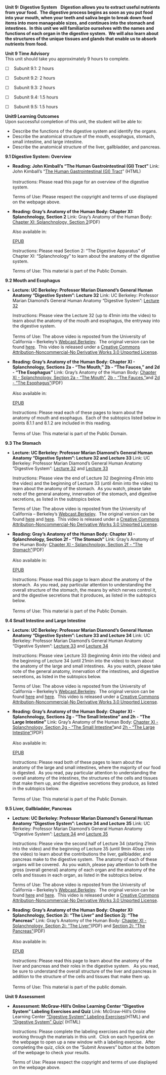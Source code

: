 **Unit 9: Digestive System** <span id="9"></span> 
**Digestion allows you to extract useful nutrients from your food.  The
digestive process begins as soon as you put food into your mouth, when
your teeth and saliva begin to break down food items into more
manageable sizes, and continues into the stomach and intestines.  In
this unit we will familiarize ourselves with the names and functions of
each organ in the digestive system.  We will also learn about the
structures of the unique tissues and glands that enable us to absorb
nutrients from food.**

**Unit 9 Time Advisory**  
This unit should take you approximately 9 hours to complete.

☐    Subunit 9.1: 2 hours  
  
 ☐    Subunit 9.2: 2 hours  
  
 ☐    Subunit 9.3: 2 hours  
  
 ☐    Subunit 9.4: 1.5 hours  
  
 ☐    Subunit 9.5: 1.5 hours

**Unit9 Learning Outcomes**  
Upon successful completion of this unit, the student will be able to:  
-   Describe the functions of the digestive system and identify the
    organs.
-   Describe the anatomical structure of the mouth, esophagus, stomach,
    small intestine, and large intestine.
-   Describe the anatomical structure of the liver, gallbladder, and
    pancreas.

**9.1 Digestive System: Overview** <span id="9.1"></span> 
-   **Reading: John Kimball’s “The Human Gastrointestinal (GI) Tract”**
    Link: John Kimball’s “[The Human Gastrointestinal (GI)
    Tract](http://users.rcn.com/jkimball.ma.ultranet/BiologyPages/G/GITract.html#The_strategy)”
    (HTML)  
        
     Instructions: Please read this page for an overview of the
    digestive system.  
      
     Terms of Use: Please respect the copyright and terms of use
    displayed on the webpage above.

-   **Reading: Gray’s Anatomy of the Human Body: Chapter XI:
    Splanchnology, Section 2**
    Link: Gray’s Anatomy of the Human Body: [Chapter XI: Splanchnology,
    Section
    2](https://resources.saylor.org/archived/wp-content/uploads/2014/06/BIO302-Anatomy_of_the_Human_Body-Chapter-XI-Digestive-Apparatus.pdf)(PDF)  
      
     Also available in:  

    [EPUB](https://resources.saylor.org/archived/wp-content/uploads/2011/08/BIO302-chXI-Bartleby.com_.epub)  
      
     Instructions: Please read Section 2: “The Digestive Apparatus” of
    Chapter XI: “Splanchnology” to learn about the anatomy of the
    digestive system.   
      
     Terms of Use: This material is part of the Public Domain. 

**9.2 Mouth and Esophagus** <span id="9.2"></span> 
-   **Lecture: UC Berkeley: Professor Marian Diamond’s General Human
    Anatomy “Digestive System”: Lecture 32**
    Link: UC Berkeley: Professor Marian Diamond’s General Human Anatomy
    “Digestive System”: [Lecture
    32](http://www.youtube.com/watch?v=Rtf0hpR66mQ)  
      
     Instructions: Please view the Lecture 32 (up to 41min into the
    video) to learn about the anatomy of the mouth and esophagus, the
    entryway into the digestive system.  
        
     Terms of Use: The above video is reposted from the University of
    California – Berkeley’s
    [Webcast.Berkeley](http://webcast.berkeley.edu/).  The original
    version can be
    found [here](http://www.youtube.com/watch?v=-Y76SuDnVro).  This
    video is released under a [Creative Commons
    Attribution-Noncommercial-No Derivative Works 3.0 Unported
    License](http://creativecommons.org/licenses/by-nc-nd/3.0/).  

-   **Reading: Gray’s Anatomy of the Human Body: Chapter XI -
    Splanchnology, Sections 2a - “The Mouth,” 2b - “The Fauces,” and
    2d - “The Esophagus”**
    Link: Gray’s Anatomy of the Human Body: [Chapter XI - Splanchnology,
    Section 2a - “The
    Mouth”](https://resources.saylor.org/archived/wp-content/uploads/2014/06/BIO302-Anatomy_of_the_Human_Body-Chapter-XI-Mouth.pdf),
    [2b - “The
    Fauces,”](https://resources.saylor.org/archived/wp-content/uploads/2014/06/BIO302-Anatomy_of_the_Human_Body-Chapter-XI-Fauces.pdf)and
    [2d - “The
    Esophagus”](https://resources.saylor.org/archived/wp-content/uploads/2014/06/BIO302-Anatomy_of_the_Human_Body-Chapter-XI-Esophagus.pdf)(PDF)  
        
     Also available in:  

    [EPUB](https://resources.saylor.org/archived/wp-content/uploads/2011/08/BIO302-chXI-Bartleby.com_.epub)  
      
     Instructions: Please read each of these pages to learn about the
    anatomy of mouth and esophagus.  Each of the subtopics listed below
    in points 8.1.1 and 8.1.2 are included in this reading.  
        
     Terms of Use: This material is part of the Public Domain. 

**9.3 The Stomach** <span id="9.3"></span> 
-   **Lecture: UC Berkeley: Professor Marian Diamond’s General Human
    Anatomy “Digestive System”: Lecture 32 and Lecture 33**
    Link: UC Berkeley: Professor Marian Diamond’s General Human Anatomy
    “Digestive System”: [Lecture
    32](http://www.youtube.com/watch?v=Rtf0hpR66mQ) and [Lecture
    33](http://www.youtube.com/watch?v=CxfMNAegCBc)  
      
     Instructions: Please view the end of Lecture 32 (beginning 41min
    into the video) and the beginning of Lecture 33 (until 4min into the
    video) to learn about the anatomy of the stomach.  As you watch,
    please take note of the general anatomy, innervation of the stomach,
    and digestive secretions, as listed in the subtopics below.  
      
     Terms of Use: The above video is reposted from the University of
    California – Berkeley’s
    [Webcast.Berkeley](http://webcast.berkeley.edu/).  The original
    version can be
    found [here](http://www.youtube.com/watch?v=-Y76SuDnVro) and [here](http://www.youtube.com/watch?v=juSEiC8jo84). 
    This video is released under a [Creative Commons
    Attribution-Noncommercial-No Derivative Works 3.0 Unported
    License](http://creativecommons.org/licenses/by-nc-nd/3.0/).

-   **Reading: Gray’s Anatomy of the Human Body: Chapter XI -
    Splanchnology, Section 2f - “The Stomach”**
    Link: Gray’s Anatomy of the Human Body: [Chapter XI - Splanchnology,
    Section 2f - “The
    Stomach”](https://resources.saylor.org/archived/wp-content/uploads/2014/06/BIO302-Anatomy_of_the_Human_Body-Chapter-XI-Stomach.pdf)(PDF)  
        
     Also available in:  

    [EPUB](https://resources.saylor.org/archived/wp-content/uploads/2011/08/BIO302-chXI-Bartleby.com_.epub)  
      
     Instructions: Please read this page to learn about the anatomy of
    the stomach.  As you read, pay particular attention to understanding
    the overall structure of the stomach, the means by which nerves
    control it, and the digestive secretions that it produces, as listed
    in the subtopics below.    
        
     Terms of Use: This material is part of the Public Domain. 

**9.4 Small Intestine and Large Intestine** <span id="9.4"></span> 
-   **Lecture: UC Berkeley: Professor Marian Diamond’s General Human
    Anatomy “Digestive System”: Lecture 33 and Lecture 34**
    Link: UC Berkeley: Professor Marian Diamond’s General Human Anatomy
    “Digestive System”: [Lecture
    33](http://www.youtube.com/watch?v=CxfMNAegCBc) and [Lecture
    34](http://www.youtube.com/watch?v=YmtsWMdfp8c)  
      
     Instructions: Please view Lecture 33 (beginning 4min into the
    video) and the beginning of Lecture 34 (until 21min into the video)
    to learn about the anatomy of the large and small intestines.  As
    you watch, please take note of the general anatomy, innervation of
    the intestines, and digestive secretions, as listed in the subtopics
    below.  
      
     Terms of Use: The above video is reposted from the University of
    California – Berkeley’s
    [Webcast.Berkeley](http://webcast.berkeley.edu/).  The original
    version can be
    found [here](http://www.youtube.com/watch?v=juSEiC8jo84) and [here](http://www.youtube.com/watch?v=rVyDLGRqfi4). 
    This video is released under a [Creative Commons
    Attribution-Noncommercial-No Derivative Works 3.0 Unported
    License](http://creativecommons.org/licenses/by-nc-nd/3.0/).

-   **Reading: Gray’s Anatomy of the Human Body: Chapter XI -
    Splanchnology, Sections 2g - “The Small Intestine” and 2h - “The
    Large Intestine”**
    Link: Gray’s Anatomy of the Human Body: [Chapter XI - Splanchnology,
    Section 2g - “The Small
    Intestine”](https://resources.saylor.org/archived/wp-content/uploads/2014/06/BIO302-Anatomy_of_the_Human_Body-Chapter-XI-Small-Intestine.pdf)and
    [2h - “The Large
    Intestine”](https://resources.saylor.org/archived/wp-content/uploads/2014/06/BIO302-Anatomy_of_the_Human_Body-Chapter-XI-Large-Intenstine.pdf)(PDF)  
        
     Also available in:  

    [EPUB](https://resources.saylor.org/archived/wp-content/uploads/2011/08/BIO302-chXI-Bartleby.com_.epub)  
      
     Instructions: Please read both of these pages to learn about the
    anatomy of the large and small intestines, where the majority of our
    food is digested.  As you read, pay particular attention to
    understanding the overall anatomy of the intestines, the structures
    of the cells and tissues that make them up, and the digestive
    secretions they produce, as listed in the subtopics below.  
        
     Terms of Use: This material is part of the Public Domain. 

**9.5 Liver, Gallbladder, Pancreas** <span id="9.5"></span> 
-   **Lecture: UC Berkeley: Professor Marian Diamond’s General Human
    Anatomy “Digestive System”: Lecture 34 and Lecture 35**
    Link: UC Berkeley: Professor Marian Diamond’s General Human Anatomy
    “Digestive System”: [Lecture
    34](http://www.youtube.com/watch?v=YmtsWMdfp8c) and [Lecture
    35](http://www.youtube.com/watch?v=YQs9DZJTMrk)  
      
     Instructions: Please view the second half of Lecture 34 (starting
    21min into the video) and the beginning of Lecture 35 (until 9min
    40sec into the video) to learn about the contributions the liver,
    gallbladder, and pancreas make to the digestive system.  The anatomy
    of each of these organs will be covered.  As you watch, please pay
    attention to both the gross (overall general) anatomy of each organ
    and the anatomy of the cells and tissues in each organ, as listed in
    the subtopics below.  
      
     Terms of Use: The above video is reposted from the University of
    California – Berkeley’s
    [Webcast.Berkeley](http://webcast.berkeley.edu/).  The original
    version can be
    found [here](http://www.youtube.com/watch?v=rVyDLGRqfi4) and [here](http://www.youtube.com/watch?v=5GhpmcWf_-Q). 
    This video is released under a [Creative Commons
    Attribution-Noncommercial-No Derivative Works 3.0 Unported
    License](http://creativecommons.org/licenses/by-nc-nd/3.0/).

-   **Reading: Gray’s Anatomy of the Human Body: Chapter XI:
    Splanchnology, Section 2i: “The Liver” and Section 2j: “The
    Pancreas”**
    Link: Gray’s Anatomy of the Human Body: [Chapter XI - Splanchnology,
    Section 2i: “The
    Liver”](https://resources.saylor.org/archived/wp-content/uploads/2014/06/BIO302-Anatomy_of_the_Human_Body-Chapter-XI-Liver.pdf)(PDF) and
    [Section 2j: “The
    Pancreas”](https://resources.saylor.org/archived/wp-content/uploads/2014/06/BIO302-Anatomy_of_the_Human_Body-Chapter-XI-Pancreas.pdf)(PDF)  
        
     Also available in:   

    [EPUB](https://resources.saylor.org/archived/wp-content/uploads/2011/08/BIO302-chXI-Bartleby.com_.epub)  
      
     Instructions: Please read this page to learn about the anatomy of
    the liver and pancreas and their roles in the digestive system.   As
    you read, be sure to understand the overall structure of the liver
    and pancreas in addition to the structure of the cells and tissues
    that make them up.  
        
     Terms of Use: This material is part of the public domain. 

**Unit 9 Assessment** <span id="9.6"></span> 
-   **Assessment: McGraw-Hill’s Online Learning Center “Digestive
    System” Labeling Exercises and Quiz**
    Link: McGraw-Hill’s Online Learning Center [“Digestive System”
    Labeling
    Exercises](http://highered.mcgraw-hill.com/sites/0072351136/student_view0/chapter24/labeling_exercises.html)(HTML) and
    [“Digestive System”
    Quiz](http://highered.mcgraw-hill.com/sites/0072351136/student_view0/chapter24/chapter_quiz.html)(
    (HTML)  
      
     Instructions: Please complete the labeling exercises and the quiz
    after working through the materials in this unit.  Click on each
    hyperlink on the webpage to open up a new window with a labeling
    exercise.  After completing the quiz, click on the “Submit Answers”
    button at the bottom of the webpage to check your results.  
      
     Terms of Use: Please respect the copyright and terms of use
    displayed on the webpage above.


